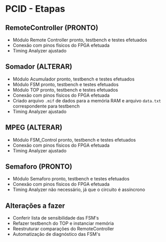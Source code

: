 # PCID - Etapas

## RemoteController (PRONTO)
* Módulo Remote Controller pronto, testbench e testes efetuados
* Conexão com pinos físicos do FPGA efetuada
* Timing Analyzer ajustado

## Somador (ALTERAR)
* Módulo Acumulador pronto, testbench e testes efetuados
* Módulo FSM pronto, testbench e testes efetuados
* Módulo TOP pronto, testbench e testes efetuados
* Conexão com pinos físicos do FPGA efetuada
* Criado arquivo `.mif` de dados para a memória RAM e arquivo `data.txt` correspondente para testbench
* Timing Analyzer ajustado

## MPEG (ALTERAR)
* Módulo FSM_Control pronto, testbench e testes efetuados
* Conexão com pinos físicos do FPGA efetuada
* Timing Analyzer ajustado

## Semaforo (PRONTO)
* Módulo Semaforo pronto, testbench e testes efetuados
* Conexão com pinos físicos do FPGA efetuada
* Timing Analyzer não necessário, já que o circuito é assíncrono

## Alterações a fazer
* Conferir lista de sensibilidade das FSM's
* Refazer testbench do TOP e instanciar memória
* Reestruturar comparações do RemoteController
* Automatização de diagnóstico das FSM's
